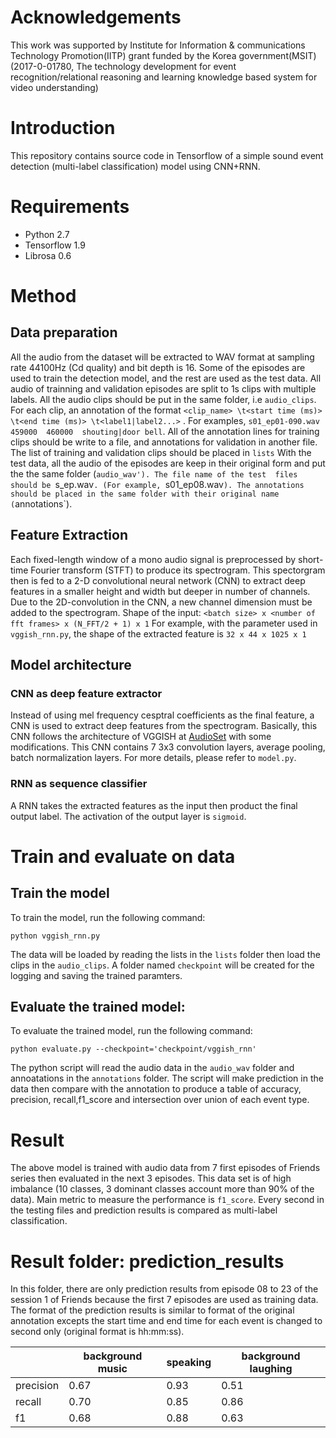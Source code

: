 # Acknowledgements

This work was supported by Institute for Information & communications Technology Promotion(IITP) grant funded by the Korea government(MSIT) (2017-0-01780, The technology development for event recognition/relational reasoning and learning knowledge based system for video understanding)

# Introduction
This repository contains source code in Tensorflow of a simple sound event detection (multi-label classification) model using CNN+RNN. 
# Requirements 
* Python 2.7
* Tensorflow 1.9 
* Librosa 0.6
# Method 
## Data preparation
All the audio from the dataset will be extracted to WAV format at sampling rate 44100Hz (Cd quality) and bit depth is 16. Some of the episodes are used to train the detection model, and the rest are used as the test data. 
All audio of trainning and validation episodes are split to 1s clips with multiple labels. All the audio clips should be put in the same folder, i.e `audio_clips`. 
For each clip, an annotation of the format `<clip_name> \t<start time (ms)> \t<end time (ms)> \t<label1|label2...>` . For examples, `s01_ep01-090.wav    459000  460000  shouting|door bell`. All of the annotation lines for training clips should be write to a file, and annotations for validation in another file. The list of training and validation clips should be placed in `lists`
With the test data, all the audio of the episodes are keep in their original form and put the the same folder (`audio_wav'). The file name of the test  files should be `s<season number>_ep<episode number>.wav`. (For example, `s01_ep08.wav`). The annotations should be placed in the same folder with their original name (`annotations`). 
## Feature Extraction
Each fixed-length window of a mono audio signal is preprocessed by short-time Fourier transform (STFT) to produce its spectrogram. This spectorgram then is fed to a 2-D convolutional neural network (CNN) to extract deep features in a smaller height and width but deeper in number of channels. 
Due to the 2D-convolution in the CNN, a new channel dimension must be added to the spectrogram. Shape of the input: `<batch size> x <number of fft frames> x (N_FFT/2 + 1) x 1`
For example, with the parameter used in `vggish_rnn.py`, the shape of the extracted feature is `32 x 44 x 1025 x 1` 
## Model architecture 
### CNN as deep feature extractor
Instead of using mel frequency cesptral coefficients as the final feature, a CNN is used to extract deep features from the spectrogram. Basically, this CNN  follows the architecture of VGGISH at [AudioSet](https://github.com/tensorflow/models/tree/master/research/audioset) with some modifications. This CNN contains 7 3x3 convolution layers, average pooling, batch normalization layers. For more details, please refer to `model.py`. 
### RNN as sequence classifier
A RNN takes the extracted features as the input then product the final output label. The activation of the output layer is `sigmoid`.
# Train and evaluate on data
## Train the model
To train the model, run the following command:
```
python vggish_rnn.py
```
The data will be loaded by reading the lists in the `lists` folder then load the clips in the `audio_clips`. A folder named `checkpoint` will be created for the logging and saving the trained paramters.

## Evaluate the trained model:
To  evaluate the trained model, run the following command:
```
python evaluate.py --checkpoint='checkpoint/vggish_rnn'
```
The python script will read the audio data in the `audio_wav` folder and annoatations in the `annotations` folder.
The script will make prediction in the data then compare with the annotation to produce a table of accuracy, precision, recall,f1_score and intersection over union of each event type. 
# Result 
The above model is trained with audio data from 7 first episodes of Friends series then evaluated in the next 3 episodes. This data set is of high imbalance (10 classes, 3 dominant classes account more than 90% of the data). 
Main metric to measure the performance is `f1_score`.
Every second in the testing files and prediction results is compared as multi-label classification. 
# Result folder: prediction_results
In this folder, there are only prediction results from episode 08 to 23 of the session 1 of Friends because the first 7 episodes are used as training data.
The format of the prediction results is similar to format of the original annotation excepts the start time and end time for each event is changed to second only (original format is hh:mm:ss). 

|           | background music | speaking | background laughing |
|-----------|------------------|----------|---------------------|
| precision | 0.67             | 0.93     | 0.51                |
| recall    | 0.70             | 0.85     | 0.86                |
| f1        | 0.68             | 0.88     | 0.63                |
